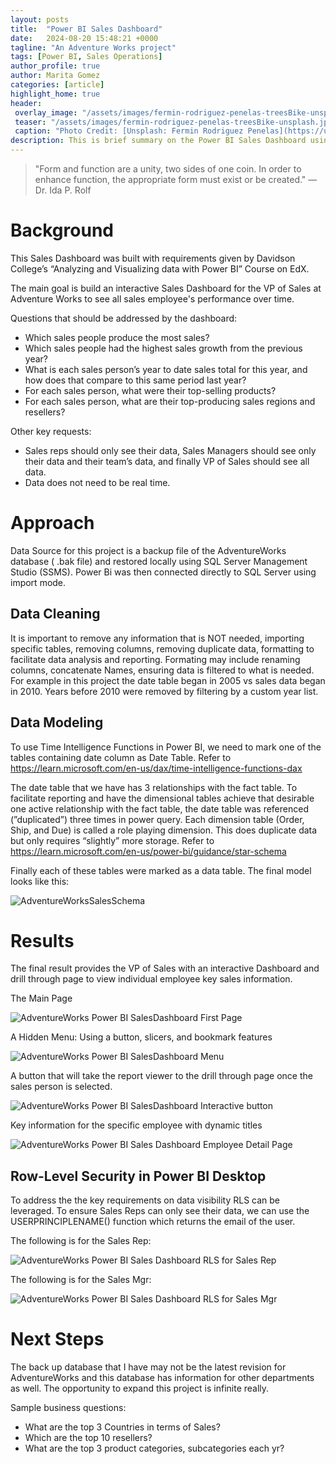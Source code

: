 ```yaml
---
layout: posts
title:  "Power BI Sales Dashboard"
date:   2024-08-20 15:48:21 +0000
tagline: "An Adventure Works project"
tags: [Power BI, Sales Operations]
author_profile: true
author: Marita Gomez
categories: [article]
highlight_home: true
header:
 overlay_image: "/assets/images/fermin-rodriguez-penelas-treesBike-unsplash.jpg"
 teaser: "/assets/images/fermin-rodriguez-penelas-treesBike-unsplash.jpg"
 caption: "Photo Credit: [Unsplash: Fermin Rodriguez Penelas](https://unsplash.com/@ferminrp)"
description: This is brief summary on the Power BI Sales Dashboard using Microsoft's well known AdventureWorks dataset used for personal projects and training.
---
```

>"Form and function are a unity, two sides of one coin.
In order to enhance function,
the appropriate form must exist or be created."
—Dr. Ida P. Rolf

# Background
This Sales Dashboard was built with requirements given by Davidson College’s “Analyzing and Visualizing data with Power BI” Course on EdX.

The main goal is build an interactive Sales Dashboard for the VP of Sales at Adventure Works to see all sales employee's performance over time.

Questions that should be addressed by the dashboard:

- Which sales people produce the most sales?
- Which sales people had the highest sales growth from the previous year?
- What is each sales person’s year to date sales total for this year, and how does that compare to this same period last year?
- For each sales person, what were their top-selling products?
- For each sales person, what are their top-producing sales regions and resellers?

Other key requests:

- Sales reps should only see their data, Sales Managers should see only their data and their team’s data, and finally VP of Sales should see all data.
- Data does not need to be real time.

# Approach
Data Source for this project is a backup file of the AdventureWorks database ( .bak file) and restored locally using SQL Server Management Studio (SSMS). Power Bi was then connected directly to SQL Server using import mode.

## Data Cleaning

It is important to remove any information that is NOT needed, importing specific tables, removing columns, removing duplicate data, formatting to facilitate data analysis and reporting. Formating may include renaming columns, concatenate Names, ensuring data is filtered to what is needed. For example in this project the date table began in 2005 vs sales data began in 2010. Years before 2010 were removed by filtering by a custom year list.

## Data Modeling

To use Time Intelligence Functions in Power BI, we need to mark one of the tables containing date column as Date Table. Refer to  https://learn.microsoft.com/en-us/dax/time-intelligence-functions-dax

The date table that we have has 3 relationships with the fact table. To facilitate reporting and have the dimensional tables achieve that desirable one active relationship with the fact table, the date table was referenced (”duplicated”) three times in power query. Each dimension table (Order, Ship, and Due) is called a role playing dimension. This does duplicate data but only requires “slightly” more storage. Refer to https://learn.microsoft.com/en-us/power-bi/guidance/star-schema

Finally each of these tables were marked as a data table. The final model looks like this:

![AdventureWorksSalesSchema](/assets/images/AdventureWorksSalesSchema.png)

# Results
The final result provides the VP of Sales with an interactive Dashboard and drill through page to view individual employee key sales information.

The Main Page

![AdventureWorks Power BI SalesDashboard First Page](/assets/images/PowerBISalesDashboard01.png)

A Hidden Menu: Using a button, slicers, and bookmark features

![AdventureWorks Power BI SalesDashboard Menu](/assets/images/PowerBISalesDashboard02.png)

A button that will take the report viewer to the drill through page once the sales person is selected.

![AdventureWorks Power BI SalesDashboard Interactive button](/assets/images/PowerBISalesDashboard03.png)

Key information for the specific employee with dynamic titles

![AdventureWorks Power BI Sales Dashboard Employee Detail Page](/assets/images/PowerBISalesDashboard04.png)

## Row-Level Security in Power BI Desktop
To address the the key requirements on data visibility RLS can be leveraged. To ensure Sales Reps can only see their data, we can use the USERPRINCIPLENAME() function which returns the email of the user.

The following is for the Sales Rep:

![AdventureWorks Power BI Sales Dashboard RLS for Sales Rep](/assets/images/PowerBI_RLS_SalesRep.png)

The following is for the Sales Mgr:

![AdventureWorks Power BI Sales Dashboard RLS for Sales Mgr](/assets/images/PowerBI_RLS_SalesMgr.png)



# Next Steps
The back up database that I have may not be the latest revision for AdventureWorks and this database has information for other departments as well. The opportunity to expand this project is infinite really. 

Sample business questions:

- What are the top 3 Countries in terms of Sales?
- Which are the top 10 resellers?
- What are the top 3 product categories, subcategories each yr?